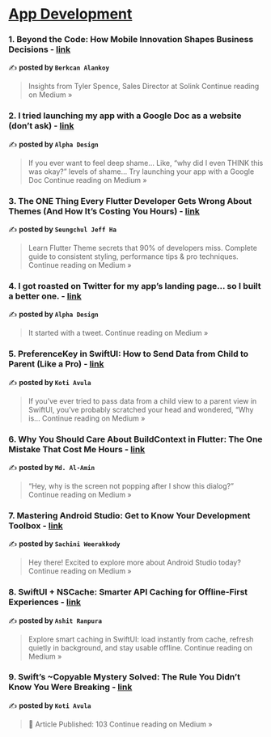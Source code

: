 
<h1><a href=https://medium.com/tag/mobile-app-development/recommended target="_blank" rel="noopener noreferrer">App Development</a></h1>
<h3>1. Beyond the Code: How Mobile Innovation Shapes Business Decisions - <a href="https://medium.com/@balankoy/beyond-the-code-how-mobile-innovation-shapes-business-decisions-36914cd7ef59?source=rss------mobile_app_development-5" target="_blank" rel="noopener noreferrer">link</a></h3>

✍️ **posted by `Berkcan Alankoy`**

<blockquote>Insights from Tyler Spence, Sales Director at Solink
Continue reading on Medium »</blockquote>

<h3>2. I tried launching my app with a Google Doc as a website (don’t ask) - <a href="https://medium.com/@alphadesign/i-tried-launching-my-app-with-a-google-doc-as-a-website-dont-ask-a49e0f5485a7?source=rss------mobile_app_development-5" target="_blank" rel="noopener noreferrer">link</a></h3>

✍️ **posted by `Alpha Design`**

<blockquote>If you ever want to feel deep shame… Like, “why did I even THINK this was okay?” levels of shame… Try launching your app with a Google Doc
Continue reading on Medium »</blockquote>

<h3>3. The ONE Thing Every Flutter Developer Gets Wrong About Themes (And How It’s Costing You Hours) - <a href="https://medium.com/@alaxhenry0121/the-one-thing-every-flutter-developer-gets-wrong-about-themes-and-how-its-costing-you-hours-f82f31da132f?source=rss------mobile_app_development-5" target="_blank" rel="noopener noreferrer">link</a></h3>

✍️ **posted by `Seungchul Jeff Ha`**

<blockquote>Learn Flutter Theme secrets that 90% of developers miss. Complete guide to consistent styling, performance tips & pro techniques.
Continue reading on Medium »</blockquote>

<h3>4. I got roasted on Twitter for my app’s landing page… so I built a better one. - <a href="https://medium.com/@alphadesign/i-got-roasted-on-twitter-for-my-apps-landing-page-so-i-built-a-better-one-813154e57524?source=rss------mobile_app_development-5" target="_blank" rel="noopener noreferrer">link</a></h3>

✍️ **posted by `Alpha Design`**

<blockquote>It started with a tweet.
Continue reading on Medium »</blockquote>

<h3>5. PreferenceKey in SwiftUI: How to Send Data from Child to Parent (Like a Pro) - <a href="https://medium.com/@koteshpatel6/preferencekey-in-swiftui-how-to-send-data-from-child-to-parent-like-a-pro-a1cdc12f8bc6?source=rss------mobile_app_development-5" target="_blank" rel="noopener noreferrer">link</a></h3>

✍️ **posted by `Koti Avula`**

<blockquote>If you’ve ever tried to pass data from a child view to a parent view in SwiftUI, you’ve probably scratched your head and wondered, “Why is…
Continue reading on Medium »</blockquote>

<h3>6. Why You Should Care About BuildContext in Flutter: The One Mistake That Cost Me Hours - <a href="https://alaminkarno.medium.com/why-you-should-care-about-buildcontext-in-flutter-the-one-mistake-that-cost-me-hours-fc543495d3ad?source=rss------mobile_app_development-5" target="_blank" rel="noopener noreferrer">link</a></h3>

✍️ **posted by `Md. Al-Amin`**

<blockquote>“Hey, why is the screen not popping after I show this dialog?”
Continue reading on Medium »</blockquote>

<h3>7. Mastering Android Studio: Get to Know Your Development Toolbox - <a href="https://medium.com/@sachiniweerakkody/mastering-android-studio-get-to-know-your-development-toolbox-38c4373aae88?source=rss------mobile_app_development-5" target="_blank" rel="noopener noreferrer">link</a></h3>

✍️ **posted by `Sachini Weerakkody`**

<blockquote>Hey there! Excited to explore more about Android Studio today?
Continue reading on Medium »</blockquote>

<h3>8. SwiftUI + NSCache: Smarter API Caching for Offline-First Experiences - <a href="https://medium.com/@ashitranpura27/swiftui-nscache-smarter-api-caching-for-offline-first-experiences-203367a069b1?source=rss------mobile_app_development-5" target="_blank" rel="noopener noreferrer">link</a></h3>

✍️ **posted by `Ashit Ranpura`**

<blockquote>Explore smart caching in SwiftUI: load instantly from cache, refresh quietly in background, and stay usable offline.
Continue reading on Medium »</blockquote>

<h3>9. Swift’s ~Copyable Mystery Solved: The Rule You Didn’t Know You Were Breaking - <a href="https://medium.com/@koteshpatel6/swifts-copyable-mystery-solved-the-rule-you-didn-t-know-you-were-breaking-056dc01390c9?source=rss------mobile_app_development-5" target="_blank" rel="noopener noreferrer">link</a></h3>

✍️ **posted by `Koti Avula`**

<blockquote>🎉 Article Published: 103
Continue reading on Medium »</blockquote>

